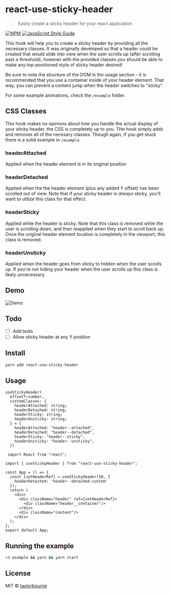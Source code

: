 # react-use-sticky-header

> Easily create a sticky header for your react application

[![NPM](https://img.shields.io/npm/v/react-use-sticky-header.svg)](https://www.npmjs.com/package/react-use-sticky-header) [![JavaScript Style Guide](https://img.shields.io/badge/code_style-standard-brightgreen.svg)](https://standardjs.com)

This hook will help you to create a sticky header by providing all the necessary classes. It was originally developed so that a header could be created that would slide into view when the user scrolls up (after scrolling past a threshold), however with the provided classes you should be able to make any top-positioned style of sticky header desired!

Be sure to note the structure of the DOM in the usage section – it is recommended that you use a container inside of your header element. That way, you can prevent a content jump when the header switches to "sticky".

For some example animations, check the `/example` folder.

## CSS Classes

This hook makes no opinions about how you handle the actual display of your sticky header, the CSS is completely up to you. THe hook simply adds and removes all of the necesary classes. Though again, if you get stuck there is a solid example in `/example`.

### headerAttached
Applied when the header element is in its original position

### headerDetached
Applied when the the header element (plus any added Y offset) has been scrolled out of view. Note that if your sticky header is _always_ sticky, you'll want to utilize this class for that effect.

### headerSticky
Applied while the header is sticky. Note that this class is removed while the user is scrolling down, and then reapplied when they start to scroll back up. Once the original header element location is completely in the viewport, this class is removed.

### headerUnsticky
Applied when the header goes from sticky to hidden when the user scrolls up. If you're not hiding your header when the user scrolls up this class is likely unnecessary.

## Demo
![Demo](demo.gif)

## Todo
- [ ] Add tests
- [ ] Allow sticky header at any Y position

## Install

```bash
yarn add react-use-sticky-header
```

## Usage

```tsx
useStickyHeader(
  offsetY:number, 
  customClasses: {
    headerAttached: string;
    headerDetached: string;
    headerSticky: string;
    headerUnsticky: string;
  } = {
    headerAttached: "header--attached",
    headerDetached: "header--detached",
    headerSticky: "header--sticky",
    headerUnsticky: "header--unsticky",
  })
```

```tsx
 import React from "react";

import { useStickyHeader } from "react-use-sticky-header";

const App = () => {
  const [setHeaderRef] = useStickyHeader(50, { 
    headerDetached: 'header--detached-custom' 
  });
  return (
    <div>
      <div className="header" ref={setHeaderRef}>
        <div className="header__container"/>
      </div>
      <div className="content"/>
    </div>
  );
};
export default App;

```

## Running the example

```bash
cd example && yarn && yarn start
```

## License

MIT © [taylorbourne](https://github.com/taylorbourne)
